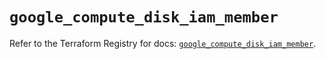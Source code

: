 # `google_compute_disk_iam_member`

Refer to the Terraform Registry for docs: [`google_compute_disk_iam_member`](https://registry.terraform.io/providers/hashicorp/google/6.43.0/docs/resources/compute_disk_iam_member).
